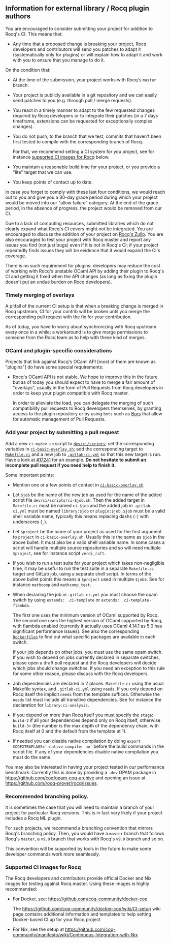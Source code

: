 Information for external library / Rocq plugin authors
-----------------------------------------------------

You are encouraged to consider submitting your project for addition to
Rocq's CI. This means that:

- Any time that a proposed change is breaking your project, Rocq
  developers and contributors will send you patches to adapt it
  (systematically only for plugins) or
  will explain how to adapt it and work with you to ensure that you
  manage to do it.

On the condition that:

- At the time of the submission, your project works with Rocq's
  `master` branch.

- Your project is publicly available in a git repository and we can easily
  send patches to you (e.g. through pull / merge requests).

- You react in a timely manner to adapt to the few requested changes
  required by Rocq developers or to integrate their patches (in a 7 days timeframe,
  extensions can be requested for exceptionally complex changes).

- You do not push, to the branch that we test, commits that haven't been
  first tested to compile with the corresponding branch of Rocq.

  For that, we recommend setting a CI system for you project, see for instance
  [supported CI images for Rocq](#supported-ci-images-for-rocq) below.

- You maintain a reasonable build time for your project, or you provide
  a "lite" target that we can use.

- You keep points of contact up to date.

In case you forget to comply with these last four conditions, we would reach
out to you and give you a 30-day grace period during which your project
would be moved into our "allow failure" category. At the end of the grace
period, in the absence of progress, the project would be removed from our
CI.

Due to a lack of computing resources, submitted libraries which do not
clearly expand what Rocq's CI covers might not be integrated. You are
encouraged to discuss the addition of your project on [Rocq's
Zulip](https://coq.zulipchat.com/). You are also encouraged to test
your project with Rocq master and report any issues you find (not just
bugs) even if it is not in Rocq's CI; if your project repeatedly finds
issues they will be evidence that it would expand the CI's coverage.

There is no such requirement for plugins: developers may reduce the
cost of working with Rocq's unstable OCaml API by adding
their plugin to Rocq's CI and getting it fixed when the API changes (as long
as fixing the plugin doesn't put an undue burden on Rocq developers).

### Timely merging of overlays

A pitfall of the current CI setup is that when a breaking change is
merged in Rocq upstream, CI for your contrib will be broken until you
merge the corresponding pull request with the fix for your contribution.

As of today, you have to worry about synchronizing with Rocq upstream
every once in a while; a workaround is to give merge permissions to
someone from the Rocq team as to help with these kind of merges.

### OCaml and plugin-specific considerations

Projects that link against Rocq's OCaml API [most of them are known
as "plugins"] do have some special requirements:

- Rocq's OCaml API is not stable. We hope to improve this in the future
  but as of today you should expect to have to merge a fair amount of
  "overlays", usually in the form of Pull Requests from Rocq developers
  in order to keep your plugin compatible with Rocq master.

  In order to alleviate the load, you can delegate the merging of such
  compatibility pull requests to Rocq developers themselves, by
  granting access to the plugin repository or by using `bots` such as
  [Bors](https://github.com/apps/bors) that allow for automatic
  management of Pull Requests.

### Add your project by submitting a pull request

Add a new `ci-mydev.sh` script to [`dev/ci/scripts`](scripts); set the corresponding
variables in [`ci-basic-overlay.sh`](ci-basic-overlay.sh); add the
corresponding target to [`Makefile.ci`](../../Makefile.ci) and a new job to
[`.gitlab-ci.yml`](../../.gitlab-ci.yml) so that this new target is run.
Have a look at [#17241](https://github.com/rocq-prover/rocq/pull/17241/files) for an
example. **Do not hesitate to submit an incomplete pull request if you need
help to finish it.**

Some important points:

- Mention one or a few points of contact in
  [`ci-basic-overlay.sh`](ci-basic-overlay.sh).

- Let `$job` be the name of the new job as used for the name of
  the added script file `dev/ci/scripts/ci-$job.sh`. Then the added target
  in `Makefile.ci` must be named `ci-$job` and the added job in
  `.gitlab-ci.yml` must be named `library:$job` or
  `plugin:$job`. `$job` must be a valid shell variable name,
  typically this means replacing dashs (`-`) with underscores (`_`).

- Let `$project` be the name of your project as used for the first
  argument to `project` in `ci-basic-overlay.sh`. Usually this is the
  same as `$job` in the above bullet. It must also be a valid
  shell variable name. In some cases a script will handle multiple
  source repositories and so will need multiple `$project`, see for
  instance script `verdi_raft`.

- If you wish to run a test suite for your project which takes
  non-negligible time, it may be useful to run the test suite in a
  separate `Makefile.ci` target and GitLab job, using a separate shell
  script. In terms of the above bullet points this means a `$project`
  used in multiple `$job`s. See for instance `mathcomp` and `mathcomp_test`.

- When declaring the job in `.gitlab-ci.yml` you must choose the opam
  switch by using `extends: .ci-template` or `extends: .ci-template-flambda`.

  The first one uses the minimum version of OCaml supported by Rocq.
  The second one uses the highest version of OCaml supported by Rocq,
  with flambda enabled (currently it actually uses OCaml 4.14.1 as 5.0
  has significant performance issues). See also the corresponding
  [`Dockerfiles`](docker/) to find out what
  specific packages are available in each switch.

  If your job depends on other jobs, you must use the same opam
  switch. If you wish to depend on jobs currently declared in separate
  switches, please open a draft pull request and the Rocq developers
  will decide which jobs should change switches. If you need an
  exception to this rule for some other reason, please discuss with
  the Rocq developers.

- Job dependencies are declared in 2 places: `Makefile.ci` using the
  usual Makefile syntax, and `.gitlab-ci.yml` using `needs`. If you
  only depend on Rocq itself the implicit `needs` from the template
  suffices. Otherwise the `needs` list must include all transitive
  dependencies. See for instance the declaration for
  `library:ci-analysis`.

- If you depend on more than Rocq itself you must specify the `stage`:
  `build-2` if all your dependencies depend only on Rocq itself,
  otherwise `build-3+` (the number is the max depth of the dependency
  chain, with Rocq itself at 0 and the default from the template at 1).

- If needed you can disable native compilation by doing `export
  COQEXTRAFLAGS='-native-compiler no'` before the build commands in
  the script file. If any of your dependencies disable native
  compilation you must do the same.

You may also be interested in having your project tested in our
performance benchmark. Currently this is done by providing a `.dev` OPAM package
in https://github.com/coq/opam-coq-archive and opening an issue at
https://github.com/rocq-prover/rocq/issues.

### Recommended branching policy.

It is sometimes the case that you will need to maintain a branch of
your project for particular Rocq versions. This is in fact very likely
if your project includes a Rocq ML plugin.

For such projects, we recommend a branching convention that mirrors
Rocq's branching policy. Then, you would have a `master` branch that
follows Rocq's `master`, a `v9.0` branch that works with Rocq's `v9.0`
branch and so on.

This convention will be supported by tools in the future to make some
developer commands work more seamlessly.

### Supported CI images for Rocq

The Rocq developers and contributors provide official Docker and Nix
images for testing against Rocq master. Using these images is highly
recommended:

- For Docker, see: https://github.com/coq-community/docker-coq

  The https://github.com/coq-community/docker-coq/wiki/CI-setup wiki
  page contains additional information and templates to help setting
  Docker-based CI up for your Rocq project

- For Nix, see the setup at
  https://github.com/coq-community/manifesto/wiki/Continuous-Integration-with-Nix
